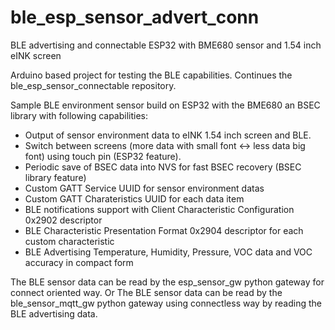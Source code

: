 # ble_esp_sensor_advert_conn
BLE advertising and connectable ESP32 with BME680 sensor and 1.54 inch eINK screen

Arduino based project for testing the BLE capabilities.
Continues the ble_esp_sensor_connectable repository.

Sample BLE environment sensor build on ESP32 with the BME680 an BSEC library with following capabilities:

- Output of sensor environment data to eINK 1.54 inch screen and BLE.
- Switch between screens (more data with small font <-> less data big font) using touch pin (ESP32 feature).
- Periodic save of BSEC data into NVS for fast BSEC recovery (BSEC library feature)
- Custom GATT Service UUID for sensor environment datas
- Custom GATT Charateristics UUID for each data item
- BLE notifications support with Client Characteristic Configuration 0x2902 descriptor
- BLE Characteristic Presentation Format 0x2904 descriptor for each custom characteristic
- BLE Advertising Temperature, Humidity, Pressure, VOC data and VOC accuracy in compact form 

The BLE sensor data can be read by the esp_sensor_gw python gateway for connect oriented way.
Or
The BLE sensor data can be read by the ble_sensor_mqtt_gw python gateway using connectless way by reading the BLE advertising data.
